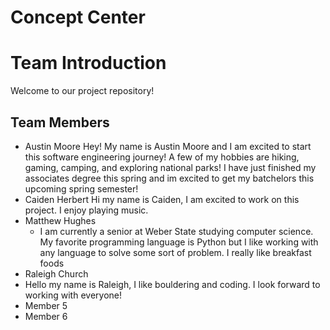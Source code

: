 # Concept Center


# Team Introduction

Welcome to our project repository!

## Team Members

- Austin Moore
    Hey! My name is Austin Moore and I am excited to start this software engineering journey! 
    A few of my hobbies are hiking, gaming, camping, and exploring national parks! I have just
    finished my associates degree this spring and im excited to get my batchelors this upcoming
    spring semester!
- Caiden Herbert
Hi my name is Caiden, I am excited to work on this project. I enjoy playing music.
- Matthew Hughes
  - I am currently a senior at Weber State studying computer science. My favorite programming language is Python but I like working with any language to solve some sort of problem. I really like breakfast foods
- Raleigh Church
- Hello my name is Raleigh, I like bouldering and coding. I look forward to working with everyone!
- Member 5
- Member 6
